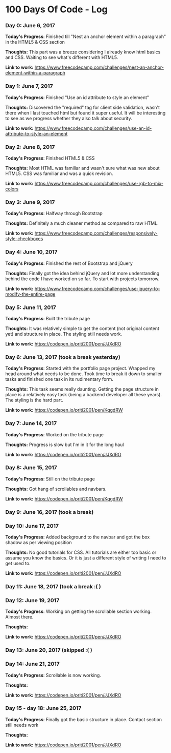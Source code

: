 # 100 Days Of Code - Log

### Day 0: June 6, 2017

**Today's Progress**: Finished till "Nest an anchor element within a paragraph" in the HTML5 & CSS section

**Thoughts:** This part was a breeze considering I already know html basics and CSS. Waiting to see what's different with HTML5.

**Link to work:** https://www.freecodecamp.com/challenges/nest-an-anchor-element-within-a-paragraph 

### Day 1: June 7, 2017

**Today's Progress**: Finished "Use an id attribute to style an element"


**Thoughts:** Discovered the "required" tag for client side validation, wasn't there when I last touched html but found it super useful. It will be interesting to see as we progress whether they also talk about security.

**Link to work:** https://www.freecodecamp.com/challenges/use-an-id-attribute-to-style-an-element

### Day 2: June 8, 2017

**Today's Progress**: Finished HTML5 & CSS

**Thoughts:** Most HTML was familiar and wasn't sure what was new about HTML5. CSS was familiar and was a quick revision.

**Link to work:** https://www.freecodecamp.com/challenges/use-rgb-to-mix-colors


### Day 3: June 9, 2017

**Today's Progress**: Halfway through Bootstrap

**Thoughts:** Definitely a much cleaner method as compared to raw HTML.

**Link to work:** https://www.freecodecamp.com/challenges/responsively-style-checkboxes


### Day 4: June 10, 2017

**Today's Progress**: Finished the rest of Bootstrap and jQuery

**Thoughts:** Finally got the idea behind jQuery and lot more understanding behind the code I have worked on so far. To start with projects tomorrow.

**Link to work:** https://www.freecodecamp.com/challenges/use-jquery-to-modify-the-entire-page


### Day 5: June 11, 2017

**Today's Progress**: Built the tribute page

**Thoughts:** It was relatively simple to get the content (not original content yet) and structure in place. The styling still needs work.

**Link to work:** https://codepen.io/priti2001/pen/JJXdRO

### Day 6: June 13, 2017 (took a break yesterday)

**Today's Progress**: Started with the portfolio page project. Wrapped my head around what needs to be done. Took time to break it down to smaller tasks and finished one task in its rudimentary form.

**Thoughts:** This task seems really daunting. Getting the page structure in place is a relatively easy task (being a backend developer all these years). The styling is the hard part. 

**Link to work:** https://codepen.io/priti2001/pen/KqgdRW

### Day 7: June 14, 2017

**Today's Progress**: Worked on the tribute page

**Thoughts:** Progress is slow but I'm in it for the long haul

**Link to work:** https://codepen.io/priti2001/pen/JJXdRO

### Day 8: June 15, 2017

**Today's Progress**: Still on the tribute page

**Thoughts:** Got hang of scrollables and navbars.

**Link to work:** https://codepen.io/priti2001/pen/KqgdRW

### Day 9: June 16, 2017 (took a break)

### Day 10: June 17, 2017

**Today's Progress**: Added background to the navbar and got the box shadow as per viewing position

**Thoughts:** No good tutorials for CSS. All tutorials are either too basic or  assume you know the basics. Or it is just a different style of writing I need to get used to. 

**Link to work:** https://codepen.io/priti2001/pen/JJXdRO

### Day 11: June 18, 2017 (took a break :( )

### Day 12: June 19, 2017

**Today's Progress**: Working on getting the scrollable section working. Almost there.

**Thoughts:** 

**Link to work:** https://codepen.io/priti2001/pen/JJXdRO


### Day 13: June 20, 2017 (skipped :( )

### Day 14: June 21, 2017

**Today's Progress**: Scrollable is now working.

**Thoughts:** 

**Link to work:** https://codepen.io/priti2001/pen/JJXdRO

### Day 15 - day 18: June 25, 2017

**Today's Progress**: Finally got the basic structure in place. Contact section still needs work

**Thoughts:** 

**Link to work:** https://codepen.io/priti2001/pen/JJXdRO

